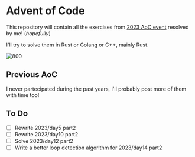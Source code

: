 # Advent of Code
This repository will contain all the exercises from [2023 AoC event](https://adventofcode.com/2023) resolved by me! (*hopefully*)

I'll try to solve them in Rust or Golang or C++, mainly Rust.

![800](https://github.com/framilano/AdventOfCode2023/assets/28491164/548e40b6-721e-4b3d-956a-0252058245aa)

## Previous AoC
I never partecipated during the past years, I'll probably post more of them with time too!

## To Do

- [ ] Rewrite 2023/day5 part2
- [ ] Rewrite 2023/day10 part2
- [ ] Solve 2023/day12 part2
- [ ] Write a better loop detection algorithm for 2023/day14 part2